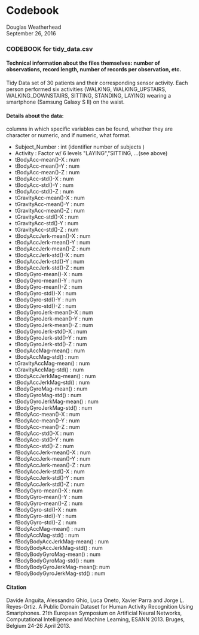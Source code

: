 # Codebook
Douglas Weatherhead  
September 26, 2016  



### CODEBOOK for tidy_data.csv


#### Technical information about the files themselves: number of observations, record length, number of records per observation, etc.
Tidy Data set of 30 patients and their corresponding sensor activity. Each person performed six activities (WALKING, WALKING_UPSTAIRS, WALKING_DOWNSTAIRS, SITTING, STANDING, LAYING) wearing a smartphone (Samsung Galaxy S II) on the waist. 

#### Details about the data: 
columns in which specific variables can be found, whether they are character or numeric, and if numeric, what format.

 - Subject_Number             : int  (identifier number of  subjects )
 - Activity                   : Factor w/ 6 levels "LAYING","SITTING, ...(see above) 
 - tBodyAcc-mean()-X          : num  
 - tBodyAcc-mean()-Y          : num  
 - tBodyAcc-mean()-Z          : num  
 - tBodyAcc-std()-X           : num  
 - tBodyAcc-std()-Y           : num  
 - tBodyAcc-std()-Z           : num  
 - tGravityAcc-mean()-X       : num  
 - tGravityAcc-mean()-Y       : num  
 - tGravityAcc-mean()-Z       : num  
 - tGravityAcc-std()-X        : num  
 - tGravityAcc-std()-Y        : num  
 - tGravityAcc-std()-Z        : num  
 - tBodyAccJerk-mean()-X      : num  
 - tBodyAccJerk-mean()-Y      : num  
 - tBodyAccJerk-mean()-Z      : num  
 - tBodyAccJerk-std()-X       : num  
 - tBodyAccJerk-std()-Y       : num  
 - tBodyAccJerk-std()-Z       : num  
 - tBodyGyro-mean()-X         : num  
 - tBodyGyro-mean()-Y         : num  
 - tBodyGyro-mean()-Z         : num  
 - tBodyGyro-std()-X          : num  
 - tBodyGyro-std()-Y          : num  
 - tBodyGyro-std()-Z          : num  
 - tBodyGyroJerk-mean()-X     : num  
 - tBodyGyroJerk-mean()-Y     : num  
 - tBodyGyroJerk-mean()-Z     : num  
 - tBodyGyroJerk-std()-X      : num  
 - tBodyGyroJerk-std()-Y      : num  
 - tBodyGyroJerk-std()-Z      : num  
 - tBodyAccMag-mean()         : num  
 - tBodyAccMag-std()          : num  
 - tGravityAccMag-mean()      : num  
 - tGravityAccMag-std()       : num  
 - tBodyAccJerkMag-mean()     : num  
 - tBodyAccJerkMag-std()      : num  
 - tBodyGyroMag-mean()        : num  
 - tBodyGyroMag-std()         : num  
 - tBodyGyroJerkMag-mean()    : num  
 - tBodyGyroJerkMag-std()     : num  
 - fBodyAcc-mean()-X          : num  
 - fBodyAcc-mean()-Y          : num  
 - fBodyAcc-mean()-Z          : num  
 - fBodyAcc-std()-X           : num  
 - fBodyAcc-std()-Y           : num  
 - fBodyAcc-std()-Z           : num  
 - fBodyAccJerk-mean()-X      : num  
 - fBodyAccJerk-mean()-Y      : num  
 - fBodyAccJerk-mean()-Z      : num  
 - fBodyAccJerk-std()-X       : num  
 - fBodyAccJerk-std()-Y       : num  
 - fBodyAccJerk-std()-Z       : num  
 - fBodyGyro-mean()-X         : num  
 - fBodyGyro-mean()-Y         : num  
 - fBodyGyro-mean()-Z         : num  
 - fBodyGyro-std()-X          : num  
 - fBodyGyro-std()-Y          : num  
 - fBodyGyro-std()-Z          : num  
 - fBodyAccMag-mean()         : num  
 - fBodyAccMag-std()          : num  
 - fBodyBodyAccJerkMag-mean() : num  
 - fBodyBodyAccJerkMag-std()  : num  
 - fBodyBodyGyroMag-mean()    : num  
 - fBodyBodyGyroMag-std()     : num  
 - fBodyBodyGyroJerkMag-mean(): num  
 - fBodyBodyGyroJerkMag-std() : num 

#### Citation
Davide Anguita, Alessandro Ghio, Luca Oneto, Xavier Parra and Jorge L. Reyes-Ortiz. A Public Domain Dataset for Human Activity Recognition Using Smartphones. 21th European Symposium on Artificial Neural Networks, Computational Intelligence and Machine Learning, ESANN 2013. Bruges, Belgium 24-26 April 2013.
